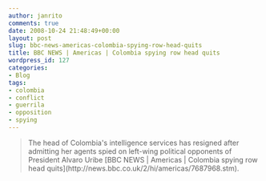```yaml
---
author: janrito
comments: true
date: 2008-10-24 21:48:49+00:00
layout: post
slug: bbc-news-americas-colombia-spying-row-head-quits
title: BBC NEWS | Americas | Colombia spying row head quits
wordpress_id: 127
categories:
- Blog
tags:
- colombia
- conflict
- guerrila
- opposition
- spying
---
```


<blockquote>The head of Colombia's intelligence services has resigned after admitting her agents spied on left-wing political opponents of President Alvaro Uribe
[BBC NEWS | Americas | Colombia spying row head quits](http://news.bbc.co.uk/2/hi/americas/7687968.stm).</blockquote>
